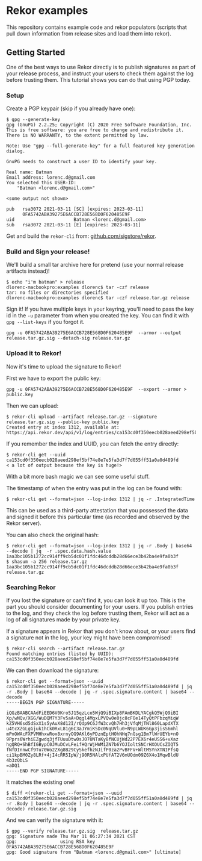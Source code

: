 # Rekor examples

This repository contains example code and rekor populators (scripts that pull down information
from release sites and load them into rekor).

## Getting Started

One of the best ways to use Rekor directly is to publish signatures as part of your release process,
and instruct your users to check them against the log before trusting them.
This tutorial shows you can do that using PGP today.

### Setup

Create a PGP keypair (skip if you already have one):

```
$ gpg --generate-key
gpg (GnuPG) 2.2.25; Copyright (C) 2020 Free Software Foundation, Inc.
This is free software: you are free to change and redistribute it.
There is NO WARRANTY, to the extent permitted by law.

Note: Use "gpg --full-generate-key" for a full featured key generation dialog.

GnuPG needs to construct a user ID to identify your key.

Real name: Batman
Email address: lorenc.d@gmail.com
You selected this USER-ID:
    "Batman <lorenc.d@gmail.com>"

<some output not shown>

pub   rsa3072 2021-03-11 [SC] [expires: 2023-03-11]
      0FA5742ABA39275E6ACCB728E568D0F620485E9F
uid                      Batman <lorenc.d@gmail.com>
sub   rsa3072 2021-03-11 [E] [expires: 2023-03-11]
```

Get and build the `rekor-cli` from: [github.com/sigstore/rekor](github.com/sigstore/rekor).


### Build and Sign your release!

We'll build a small tar archive here for pretend (use your normal release artifacts instead)!

```
$ echo "i'm batman" > release
dlorenc-macbookpro:examples dlorenc$ tar -czf release
tar: no files or directories specified
dlorenc-macbookpro:examples dlorenc$ tar -czf release.tar.gz release
```

Sign it!
If you have multiple keys in your keyring, you'll need to pass the key id in the `-u` parameter from when
you created the key.
You can find it with `gpg --list-keys` if you forgot it.

```
gpg -u 0FA5742ABA39275E6ACCB728E568D0F620485E9F  --armor --output release.tar.gz.sig --detach-sig release.tar.gz
```

### Upload it to Rekor!

Now it's time to upload the signature to Rekor!

First we have to export the public key:

```shell
gpg -u 0FA5742ABA39275E6ACCB728E568D0F620485E9F  --export --armor > public.key
```

Then we can upload:
```shell
$ rekor-cli upload --artifact release.tar.gz --signature release.tar.gz.sig --public-key public.key
Created entry at index 1312, available at: https://api.rekor.dev/api/v1/log/entries/ca153cd0f350eecb028aeed298ef5bf74e8e7e5fa3d7f7d055ff51a0a0d489fd
```

If you remember the index and UUID, you can fetch the entry directly:

```shell
$ rekor-cli get --uuid ca153cd0f350eecb028aeed298ef5bf74e8e7e5fa3d7f7d055ff51a0a0d489fd
< a lot of output because the key is huge!>
```

With a bit more bash magic we can see some useful stuff.

The timestamp of when the entry was put in the log can be found with:

```shell
$ rekor-cli get --format=json --log-index 1312 | jq -r .IntegratedTime
```

This can be used as a third-party attestation that you possessed the data and signed it before this particular time
(as recorded and observed by the Rekor server).

You can also check the original hash:

```shell
$ rekor-cli get --format=json --log-index 1312 | jq -r .Body | base64 --decode | jq  -r .spec.data.hash.value
1aa3bc105b1272cc914ff9cb5dc01f1fdc46dcddb28d66ece3b42ba4e9fa0b3f
$ shasum -a 256 release.tar.gz
1aa3bc105b1272cc914ff9cb5dc01f1fdc46dcddb28d66ece3b42ba4e9fa0b3f  release.tar.gz
```

### Searching Rekor

If you lost the signature or can't find it, you can look it up too.
This is the part you should consider documenting for your users.
If you publish entries to the log, and they check the log before trusting them, Rekor will act as a log of all
signatures made by your private key.

If a signature appears in Rekor that you don't know about, or your users find a signature not in the log,
your key might have been compromised!

```shell
$ rekor-cli search --artifact release.tar.gz
Found matching entries (listed by UUID):
ca153cd0f350eecb028aeed298ef5bf74e8e7e5fa3d7f7d055ff51a0a0d489fd
```

We can then download the signature:

```shell
$ rekor-cli get --format=json --uuid ca153cd0f350eecb028aeed298ef5bf74e8e7e5fa3d7f7d055ff51a0a0d489fd | jq -r .Body | base64 --decode | jq -r .spec.signature.content | base64 --decode
-----BEGIN PGP SIGNATURE-----

iQGzBAABCAAdFiEED6V0Kro5J15qzLco5WjQ9iBIXp8FAmBKDLYACgkQ5WjQ9iBI
Xp/wNQv/XGG/WuDQM7Y3Fv5aA+Dqgl4MgxLPVQw0e0jc8cFOe14TyQtPFbzqMiqW
kZ5VH6sd5dSxX1s5yAuX8d12I/rQdp9C6JfW3cvQh7Hh3jVfqMjTNl860LapdXTX
u4tcXZGLgGjuk1hCk0RxL81g6C3aJYmiK5Dc0NqUVlu0+N9pLWUK6Gp3jisS6mhl
mPnOWAcFXPVMHhxwRox8xrnyOG9AKl6yPDznEptHOhNHq7nGsg1Bm7lWrUEYb+nO
9Pprs6WrhiEZgwdq3jfTUuuDtw0sJO7UNTaKy8fNCUjWd22P7EX6r4eUSS6+vXaz
hgQRQ+ShBfIGBypC0JMuDCvLFeifHQrWjHWM1ZN7b6YOJIoltSNCrHXOUCsZIQT5
fNfDInnwCf9Tu70Wo2ZXg8B29CySkefhzNJifP0za2PvBFFV+WltM5YnXTNIPfsQ
ci1kpBM0Zy8LRf+4jI4cRR5IpW/j90R5NAlxPUfAT2V6mUOdm09Z6X4o1MqwBldU
4b3zQbLS
=aDQ1
-----END PGP SIGNATURE-----
```

It matches the existing one!

```shell
$ diff <(rekor-cli get --format=json --uuid ca153cd0f350eecb028aeed298ef5bf74e8e7e5fa3d7f7d055ff51a0a0d489fd | jq -r .Body | base64 --decode | jq -r .spec.signature.content | base64 --decode) release.tar.gz.sig
```

And we can verify the signature with it:

```shell
$ gpg --verify release.tar.gz.sig  release.tar.gz
gpg: Signature made Thu Mar 11 06:27:34 2021 CST
gpg:                using RSA key 0FA5742ABA39275E6ACCB728E568D0F620485E9F
gpg: Good signature from "Batman <lorenc.d@gmail.com>" [ultimate]
```
